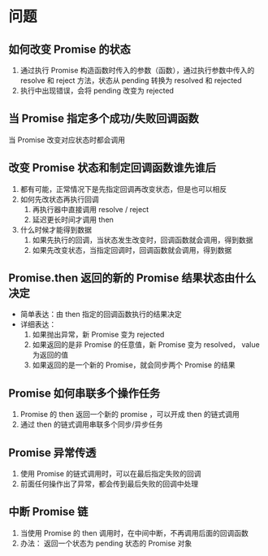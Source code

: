 # 问题

## 如何改变 Promise 的状态

1. 通过执行 Promise 构造函数时传入的参数（函数），通过执行参数中传入的 resolve 和 reject 方法，状态从 pending 转换为 resolved 和 rejected
2. 执行中出现错误，会将 pending 改变为 rejected 

## 当 Promise 指定多个成功/失败回调函数

当 Promise 改变对应状态时都会调用

## 改变 Promise 状态和制定回调函数谁先谁后

1. 都有可能，正常情况下是先指定回调再改变状态，但是也可以相反
2. 如何先改状态再执行回调
    1. 再执行器中直接调用 resolve / reject
    2. 延迟更长时间才调用 then
3. 什么时候才能得到数据
    1. 如果先执行的回调，当状态发生改变时，回调函数就会调用，得到数据
    2. 如果先改变状态，当指定回调时，回调函数就会调用，得到数据

## Promise.then 返回的新的 Promise 结果状态由什么决定

- 简单表达：由 then 指定的回调函数执行的结果决定
- 详细表达：
    1. 如果抛出异常，新 Promise 变为 rejected
    2. 如果返回的是非 Promise 的任意值，新 Promise 变为 resolved， value 为返回的值
    3. 如果返回的是一个新的 Promise，就会同步两个 Promise 的结果

## Promise 如何串联多个操作任务

1. Promise 的 then 返回一个新的 promise ，可以开成 then 的链式调用
2. 通过 then 的链式调用串联多个同步/异步任务

## Promise 异常传透

1. 使用 Promise 的链式调用时，可以在最后指定失败的回调
2. 前面任何操作出了异常，都会传到最后失败的回调中处理

## 中断 Promise 链

1. 当使用 Promise 的 then 调用时，在中间中断，不再调用后面的回调函数
2. 办法： 返回一个状态为 pending 状态的 Promise 对象